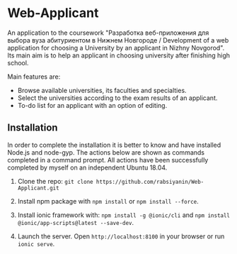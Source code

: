 # Web-Applicant

An application to the coursework "Разработка веб-приложения для выбора вуза абитуриентом в Нижнем Новгороде / Development of a web application for choosing a University by an applicant in Nizhny Novgorod". Its main aim is to help an applicant in choosing university after finishing high school.

Main features are:
* Browse available universities, its faculties and specialties.
* Select the universities according to the exam results of an applicant.
* To-do list for an applicant with an option of editing.

## Installation

In order to complete the installation it is better to know and have installed Node.js and node-gyp. 
The actions below are shown as commands completed in a command prompt.
All actions have been successfully completed by myself on an independent Ubuntu 18.04.

1. Clone the repo: `git clone https://github.com/rabsiyanin/Web-Applicant.git`

2. Install npm package with `npm install` or  `npm install --force`.

3. Install ionic framework with: `npm install -g @ionic/cli` and `npm install @ionic/app-scripts@latest --save-dev`.

4. Launch the server. Open `http://localhost:8100` in your browser or run `ionic serve`.
